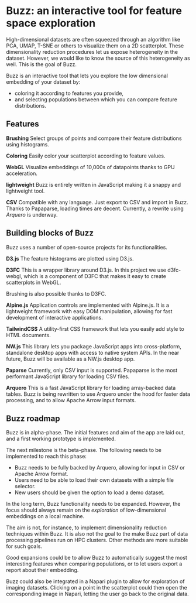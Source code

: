 # Buzz: an interactive tool for feature space exploration

High-dimensional datasets are often squeezed through an algorithm like PCA, UMAP, 
T-SNE or others to visualize them on a 2D scatterplot. These dimensionality 
reduction procedures let us expose heterogeneity in the dataset. However, we would
like to know the source of this heterogeneity as well. This is the goal of Buzz.

Buzz is an interactive tool that lets you explore the low dimensional embedding 
of your dataset by:
- coloring it according to features you provide,
- and selecting populations between which you can compare feature distributions.

## Features
**Brushing** Select groups of points and compare their feature distributions using histograms.

**Coloring** Easily color your scatterplot according to feature values.

**WebGL** Visualize embeddings of 10,000s of datapoints thanks to GPU acceleration.

**lightweight** Buzz is entirely written in JavaScript making it a snappy and lightweight tool.

**CSV** Compatible with any language. Just export to CSV and import in Buzz. 
Thanks to Papaparse, loading times are decent. Currently, a rewrite using *Arquero* is underway.

## Building blocks of Buzz

Buzz uses a number of open-source projects for its functionalities.

**D3.js** The feature histograms are plotted using D3.js. 

**D3FC** This is a wrapper library around D3.js. In this project we use d3fc-webgl,
which is a component of D3FC that makes it easy to create scatterplots in WebGL.

Brushing is also possible thanks to D3FC.

**Alpine.js** Application controls are implemented with Alpine.js. It is a lightweight
framework with easy DOM manipulation, allowing for fast development of interactive
applications.

**TailwindCSS** A utility-first CSS framework that lets you easily add style to
HTML documents.

**NW.js** This library lets you package JavaScript apps into cross-platform, 
standalone desktop apps with access to native system APIs. In the near future, Buzz will
be available as a NW.js desktop app.

**Paparse** Currently, only CSV input is supported. Papaparse is the most performant
JavaScript library for loading CSV files.

**Arquero** This is a fast JavaScript library for loading array-backed data tables.
Buzz is being rewritten to use Arquero under the hood for faster data processing, and
to allow Apache Arrow input formats.

## Buzz roadmap

Buzz is in alpha-phase. The initial features and aim of the app are laid out, and 
a first working prototype is implemented.

The next milestone is the beta-phase. The following needs to 
be implemented to reach this phase:
- Buzz needs to be fully backed by Arquero, allowing for input in CSV 
  or Apache Arrow format.
- Users need to be able to load their own datasets with a simple file selector.
- New users should be given the option to load a demo dataset.

In the long term, Buzz functionality needs to be expanded. However, the focus
should always remain on the *exploration* of low-dimensional embeddings on a local
machine. 

The aim is not, for instance, to implement dimensionality reduction
techniques within Buzz. It is also not the goal to the make Buzz part of data
processing pipelines run on HPC clusters. Other methods are more suitable for 
such goals.

Good expansions could be to allow Buzz to automatically suggest the most 
interesting features when comparing populations, or to let users export a 
report about their embedding.

Buzz could also be integrated in a Napari plugin to allow for exploration of
imaging datasets. Clicking on a point in the scatterplot could then open the 
corresponding image in Napari, letting the user go back to the original data.

